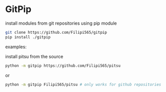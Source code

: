 # GitPip

install modules from git repositories using pip module

```bash
git clone https://github.com/Filipi565/gitpip
pip install ./gitpip
```

examples:

install pitsu from the source

```bash
python -m gitpip https://github.com/Filipi565/pitsu
```

or 

```bash
python -m gitpip Filipi565/pitsu # only works for github repositories
```
